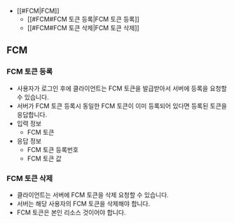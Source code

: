 - [[#FCM|FCM]]
	- [[#FCM#FCM 토큰 등록|FCM 토큰 등록]]
	- [[#FCM#FCM 토큰 삭제|FCM 토큰 삭제]]

## FCM
### FCM 토큰 등록
- 사용자가 로그인 후에 클라이언트는 FCM 토큰을 발급받아서 서버에 등록을 요청할 수 있습니다.
- 서버가 FCM 토큰 등록시 동일한 FCM 토큰이 이미 등록되어 있다면 등록된 토큰을 응답합니다.
- 입력 정보
	- FCM 토큰
- 응답 정보
	- FCM 토큰 등록번호
	- FCM 토큰 값

### FCM 토큰 삭제
- 클라이언트는 서버에 FCM 토큰을 삭제 요청할 수 있습니다.
- 서버는 해당 사용자의 FCM 토큰을 삭제해야 합니다.
- FCM 토큰은 본인 리소스 것이어야 합니다.

